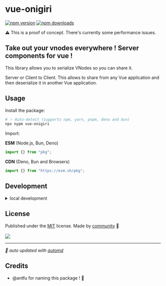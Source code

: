 # vue-onigiri

<!-- automd:badges color=yellow -->

[![npm version](https://img.shields.io/npm/v/vue-onigiri?color=yellow)](https://npmjs.com/package/vue-onigiri)
[![npm downloads](https://img.shields.io/npm/dm/vue-onigiri?color=yellow)](https://npm.chart.dev/vue-onigiri)

<!-- /automd -->

⚠️ This is a proof of concept. There's currently some performance issues.

## Take out your vnodes everywhere ! Server components for vue !

This library allows you to serialize VNodes so you can share it.

Server or Client to Client. This allows to share from any Vue application and then deserialize it in another Vue application.

## Usage

Install the package:

```sh
# ✨ Auto-detect (supports npm, yarn, pnpm, deno and bun)
npx nypm vue-onigiri
```

Import:

<!-- automd:jsimport cdn name="pkg" -->

**ESM** (Node.js, Bun, Deno)

```js
import {} from "pkg";
```

**CDN** (Deno, Bun and Browsers)

```js
import {} from "https://esm.sh/pkg";
```

<!-- /automd -->

## Development

<details>

<summary>local development</summary>

- Clone this repository
- Install latest LTS version of [Node.js](https://nodejs.org/en/)
- Enable [Corepack](https://github.com/nodejs/corepack) using `corepack enable`
- Install dependencies using `pnpm install`
- Run interactive tests using `pnpm dev`

</details>

## License

<!-- automd:contributors license=MIT -->

Published under the [MIT](https://github.com/unjs/packageName/blob/main/LICENSE) license.
Made by [community](https://github.com/unjs/packageName/graphs/contributors) 💛
<br><br>
<a href="https://github.com/unjs/packageName/graphs/contributors">
<img src="https://contrib.rocks/image?repo=unjs/packageName" />
</a>

<!-- /automd -->

<!-- automd:with-automd -->

---

_🤖 auto updated with [automd](https://automd.unjs.io)_

<!-- /automd -->

## Credits

- @antfu for naming this package ! 💖